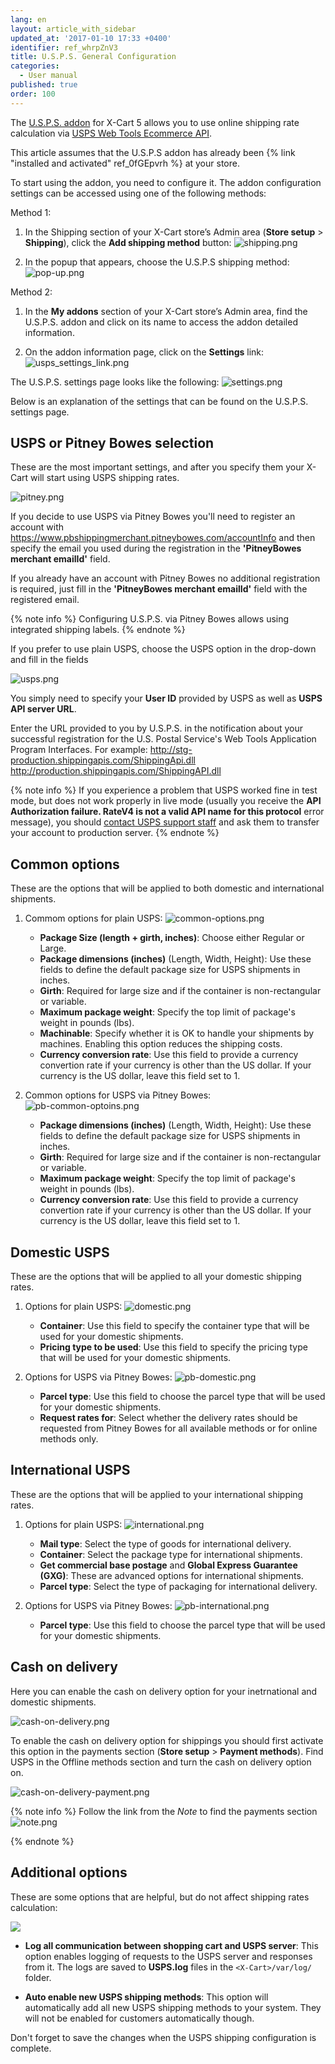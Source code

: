 ```yaml
---
lang: en
layout: article_with_sidebar
updated_at: '2017-01-10 17:33 +0400'
identifier: ref_whrpZnV3
title: U.S.P.S. General Configuration
categories:
  - User manual
published: true
order: 100
---
```

The [U.S.P.S. addon](http://www.x-cart.com/extensions/addons/usps.html) for X-Cart 5 allows you to use online shipping rate calculation via [USPS Web Tools Ecommerce API](http://www.usps.com/webtools).

This article assumes that the U.S.P.S addon has already been {% link "installed and activated" ref_0fGEpvrh %} at your store.

To start using the addon, you need to configure it. The addon configuration settings can be accessed using one of the following methods:

Method 1:

   1. In the Shipping section of your X-Cart store’s Admin area (**Store setup** > **Shipping**), click the **Add shipping method** button:
      ![shipping.png]({{site.baseurl}}/attachments/ref_whrpZnV3/shipping.png)

   2. In the popup that appears, choose the U.S.P.S shipping method:
      ![pop-up.png]({{site.baseurl}}/attachments/ref_whrpZnV3/pop-up.png)

Method 2:

   1. In the **My addons** section of your X-Cart store’s Admin area, find the U.S.P.S. addon and click on its name to access the addon detailed information.
   
   2. On the addon information page, click on the **Settings** link:
      ![usps_settings_link.png]({{site.baseurl}}/attachments/ref_whrpZnV3/usps_settings_link.png)


The U.S.P.S. settings page looks like the following:
![settings.png]({{site.baseurl}}/attachments/ref_whrpZnV3/settings.png)

Below is an explanation of the settings that can be found on the U.S.P.S. settings page.

## USPS or Pitney Bowes selection

These are the most important settings, and after you specify them your X-Cart will start using USPS shipping rates.

![pitney.png]({{site.baseurl}}/attachments/ref_whrpZnV3/pitney.png)

If you decide to use USPS via Pitney Bowes you'll need to register an account with https://www.pbshippingmerchant.pitneybowes.com/accountInfo and then specify the email you used during the registration in the **'PitneyBowes merchant emailId'** field. 

If you already have an account with Pitney Bowes no additional registration is required, just fill in the **'PitneyBowes merchant emailId'** field with the registered email.

{% note info %}
Configuring U.S.P.S. via Pitney Bowes allows using integrated shipping labels.
{% endnote %}

If you prefer to use plain USPS, choose the USPS option in the drop-down and fill in the fields

![usps.png]({{site.baseurl}}/attachments/ref_whrpZnV3/usps.png)

You simply need to specify your **User ID** provided by USPS as well as **USPS API server URL**. 

Enter the URL provided to you by U.S.P.S. in the notification about your successful registration for the U.S. Postal Service's Web Tools Application Program Interfaces. For example:
http://stg-production.shippingapis.com/ShippingApi.dll
http://production.shippingapis.com/ShippingAPI.dll

{% note info %}
If you experience a problem that USPS worked fine in test mode, but does not work properly in live mode (usually you receive the **API Authorization failure. RateV4 is not a valid API name for this protocol** error message), you should [contact USPS support staff](https://www.usps.com/help/contact-us.htm) and ask them to transfer your account to production server.
{% endnote %}

## Common options

These are the options that will be applied to both domestic and international shipments.

1. Commom options for plain USPS:
   ![common-options.png]({{site.baseurl}}/attachments/ref_whrpZnV3/common-options.png)
   
   *   **Package Size (length + girth, inches)**: Choose either Regular or Large.
   *   **Package dimensions (inches)** (Length, Width, Height): Use these fields to define the default package size for USPS shipments in inches.
   *   **Girth**: Required for large size and if the container is non-rectangular or variable.
   *   **Maximum package weight**: Specify the top limit of package's weight in pounds (lbs).
   *   **Machinable**: Specify whether it is OK to handle your shipments by machines. Enabling this option reduces the shipping costs.
   *   **Currency conversion rate**: Use this field to provide a currency convertion rate if your currency is other than the US dollar. If your currency is the US dollar, leave this field set to 1.

2. Common options for USPS via Pitney Bowes:
   ![pb-common-optoins.png]({{site.baseurl}}/attachments/ref_whrpZnV3/pb-common-optoins.png)
   
   *   **Package dimensions (inches)** (Length, Width, Height): Use these fields to define the default package size for USPS shipments in inches.
   *   **Girth**: Required for large size and if the container is non-rectangular or variable.
   *   **Maximum package weight**: Specify the top limit of package's weight in pounds (lbs).
   *   **Currency conversion rate**: Use this field to provide a currency convertion rate if your currency is other than the US dollar. If your currency is the US dollar, leave this field set to 1.

## Domestic USPS

These are the options that will be applied to all your domestic shipping rates.

1. Options for plain USPS:
   ![domestic.png]({{site.baseurl}}/attachments/ref_whrpZnV3/domestic.png)

   *   **Container**: Use this field to specify the container type that will be used for your domestic shipments.
   *   **Pricing type to be used**: Use this field to specify the pricing type that will be used for your domestic shipments.

2. Options for USPS via Pitney Bowes: 
   ![pb-domestic.png]({{site.baseurl}}/attachments/ref_whrpZnV3/pb-domestic.png)
   
   * **Parcel type**: Use this field to choose the parcel type that will be used for your domestic shipments.
   * **Request rates for**: Select whether the delivery rates should be requested from Pitney Bowes for all available methods or for online methods only.

## International USPS

These are the options that will be applied to your international shipping rates.

1. Options for plain USPS:
   ![international.png]({{site.baseurl}}/attachments/ref_whrpZnV3/international.png)
   
   *   **Mail type**: Select the type of goods for international delivery.
   *   **Container**: Select the package type for international shipments.
   *   **Get commercial base postage** and **Global Express Guarantee (GXG)**: These are advanced options for international shipments.
   *   **Parcel type**: Select the type of packaging for international delivery.

2. Options for USPS via Pitney Bowes:
   ![pb-international.png]({{site.baseurl}}/attachments/ref_whrpZnV3/pb-international.png)
   
   * **Parcel type**: Use this field to choose the parcel type that will be used for your domestic shipments.

## Cash on delivery

Here you can enable the cash on delivery option for your inetrnational and domestic shipments.

![cash-on-delivery.png]({{site.baseurl}}/attachments/ref_whrpZnV3/cash-on-delivery.png)

To enable the cash on delivery option for shippings you should first activate this option in the payments section (**Store setup** > **Payment methods**). Find USPS in the Offline methods section and turn the cash on delivery option on.

![cash-on-delivery-payment.png]({{site.baseurl}}/attachments/ref_whrpZnV3/cash-on-delivery-payment.png)

{% note info %}
Follow the link from the _Note_ to find the payments section
![note.png]({{site.baseurl}}/attachments/ref_whrpZnV3/note.png)

{% endnote %}

## Additional options

These are some options that are helpful, but do not affect shipping rates calculation:

![]({{site.baseurl}}/attachments/8225090/8356034.png)

*   **Log all communication between shopping cart and USPS server**: This option enables logging of requests to the USPS server and responses from it. The logs are saved to **USPS.log** files in the `<X-Cart>/var/log/` folder.

*   **Auto enable new USPS shipping methods**: This option will automatically add all new USPS shipping methods to your system. They will not be enabled for customers automatically though.

Don't forget to save the changes when the USPS shipping configuration is complete.
